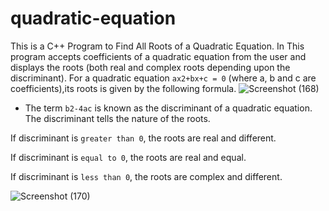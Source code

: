 # quadratic-equation
This is a C++ Program to Find All Roots of a Quadratic Equation.
In This program accepts coefficients of a quadratic equation from the user and displays the roots (both real and complex roots depending upon the discriminant).
For a quadratic equation ```ax2+bx+c = 0``` (where a, b and c are coefficients),its roots is given by the following formula.
![Screenshot (168)](https://user-images.githubusercontent.com/90840992/137843911-f4798c73-c8f9-40c5-925d-862a54bc8f06.png)

* The term ```b2-4ac``` is known as the discriminant of a quadratic equation. The discriminant tells the nature of the roots.

If discriminant is ```greater than 0```, the roots are real and different.

If discriminant is ```equal to 0```, the roots are real and equal.

If discriminant is ```less than 0```, the roots are complex and different.

![Screenshot (170)](https://user-images.githubusercontent.com/90840992/137844139-c78d2595-3d60-4b28-8e13-bc795ca8c557.png)         
